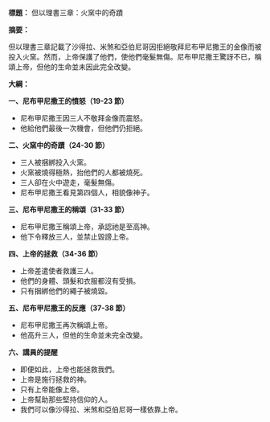 **標題：** 但以理書三章：火窯中的奇蹟

**摘要：**

但以理書三章記載了沙得拉、米煞和亞伯尼哥因拒絕敬拜尼布甲尼撒王的金像而被投入火窯。然而，上帝保護了他們，使他們毫髮無傷。尼布甲尼撒王驚訝不已，稱頌上帝，但他的生命並未因此完全改變。

**大綱：**

**一、尼布甲尼撒王的憤怒（19-23 節）**
* 尼布甲尼撒王因三人不敬拜金像而震怒。
* 他給他們最後一次機會，但他們仍拒絕。

**二、火窯中的奇蹟（24-30 節）**
* 三人被捆綁投入火窯。
* 火窯被燒得極熱，抬他們的人都被燒死。
* 三人卻在火中遊走，毫髮無傷。
* 尼布甲尼撒王看見第四個人，相貌像神子。

**三、尼布甲尼撒王的稱頌（31-33 節）**
* 尼布甲尼撒王稱頌上帝，承認祂是至高神。
* 他下令釋放三人，並禁止毀謗上帝。

**四、上帝的拯救（34-36 節）**
* 上帝差遣使者救護三人。
* 他們的身體、頭髮和衣服都沒有受損。
* 只有捆綁他們的繩子被燒毀。

**五、尼布甲尼撒王的反應（37-38 節）**
* 尼布甲尼撒王再次稱頌上帝。
* 他高升三人，但他的生命並未完全改變。

**六、講員的提醒**
* 即便如此，上帝也能拯救我們。
* 上帝是施行拯救的神。
* 只有上帝能像上帝。
* 上帝幫助那些堅持信仰的人。
* 我們可以像沙得拉、米煞和亞伯尼哥一樣依靠上帝。